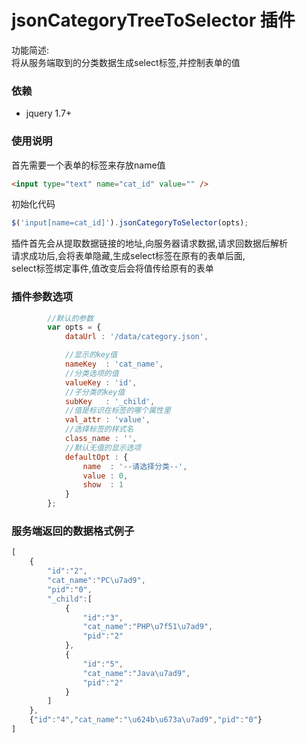 jsonCategoryTreeToSelector 插件
====================================
功能简述:<br>
将从服务端取到的分类数据生成select标签,并控制表单的值

### 依赖

* jquery 1.7+

### 使用说明
首先需要一个表单的标签来存放name值<br>
```html
<input type="text" name="cat_id" value="" />
```
初始化代码<br>
```js
$('input[name=cat_id]').jsonCategoryToSelector(opts);
```
插件首先会从提取数据链接的地址,向服务器请求数据,请求回数据后解析<br>
请求成功后,会将表单隐藏,生成select标签在原有的表单后面,<br>
select标签绑定事件,值改变后会将值传给原有的表单<br>

### 插件参数选项
```js
		//默认的参数
		var opts = {
            dataUrl : '/data/category.json',

            //显示的key值
            nameKey  : 'cat_name',
            //分类选项的值
            valueKey : 'id',
            //子分类的key值
            subKey   : '_child',
            //值是标识在标签的哪个属性里
            val_attr : 'value',
            //选择标签的样式名
            class_name : '',
            //默认无值的显示选项
            defaultOpt : {
                name  : '--请选择分类--',
                value : 0,
                show  : 1
            }
        };
```

### 服务端返回的数据格式例子
```js
[
	{
		"id":"2",
		"cat_name":"PC\u7ad9",
		"pid":"0",
		"_child":[
			{
				"id":"3",
				"cat_name":"PHP\u7f51\u7ad9",
				"pid":"2"
			},
			{
				"id":"5",
				"cat_name":"Java\u7ad9",
				"pid":"2"
			}
		]
	},
	{"id":"4","cat_name":"\u624b\u673a\u7ad9","pid":"0"}
]
```
